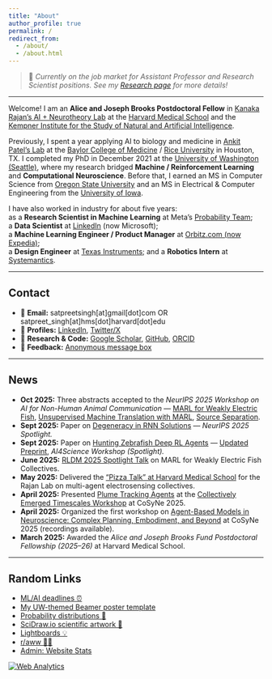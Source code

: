 ```yaml
---
title: "About"
author_profile: true
permalink: /
redirect_from: 
  - /about/
  - /about.html
---
```



> 🧭 *Currently on the job market for Assistant Professor and Research Scientist positions. See my [Research page](research/) for more details!* 

---

Welcome! I am an **Alice and Joseph Brooks Postdoctoral Fellow** in [Kanaka Rajan’s AI + Neurotheory Lab](https://twitter.com/KanakaRajanPhD) at the [Harvard Medical School](https://neuro.hms.harvard.edu) and the [Kempner Institute for the Study of Natural and Artificial Intelligence](https://www.harvard.edu/kempner-institute/).  

Previously, I spent a year applying AI to biology and medicine in [Ankit Patel’s Lab](https://ankitlab.co) at the [Baylor College of Medicine](https://www.bcm.edu) / [Rice University](https://www.rice.edu) in Houston, TX.  I completed my PhD in December 2021 at the [University of Washington (Seattle)](https://www.ece.uw.edu), where my research bridged **Machine / Reinforcement Learning** and **Computational Neuroscience**.  Before that, I earned an MS in Computer Science from [Oregon State University](https://eecs.oregonstate.edu) and an MS in Electrical & Computer Engineering from the [University of Iowa](https://ece.engineering.uiowa.edu).  

I have also worked in industry for about five years:  
as a **Research Scientist in Machine Learning** at Meta’s [Probability Team](https://research.facebook.com/teams/probability/);  
a **Data Scientist** at [LinkedIn](https://engineering.linkedin.com/teams/data) (now Microsoft);  
a **Machine Learning Engineer / Product Manager** at [Orbitz.com (now Expedia)](https://www.wired.com/2014/02/orbitz-labs/);  
a **Design Engineer** at [Texas Instruments](https://www.ti.com); and a **Robotics Intern** at [Systemantics](http://www.systemantics.com).  


---

## Contact
- 📧 **Email:** satpreetsingh[at]gmail[dot]com  OR  satpreet_singh[at]hms[dot]harvard[dot]edu  
- 🔗 **Profiles:** [LinkedIn](https://www.linkedin.com/in/satpreetsingh), [Twitter/X](https://twitter.com/tweetsatpreet)  
- 📄 **Research & Code:** [Google Scholar](https://scholar.google.com/citations?user=S6wyhngAAAAJ&hl=en), [GitHub](https://github.com/satpreetsingh), [ORCID](https://orcid.org/0000-0003-1867-4401)  
- 💬 **Feedback:** [Anonymous message box](https://www.admonymous.co/satpreetsingh)

---

## News

* **Oct 2025:** Three abstracts accepted to the *NeurIPS 2025 Workshop on AI for Non-Human Animal Communication* — [MARL for Weakly Electric Fish](https://openreview.net/forum?id=cE07Ac7UWx), [Unsupervised Machine Translation with MARL](https://openreview.net/forum?id=253mXeGo9Z), [Source Separation](https://openreview.net/forum?id=RelIvm178s).  
* **Sept 2025:** Paper on [Degeneracy in RNN Solutions](https://arxiv.org/abs/2410.03972) — *NeurIPS 2025 Spotlight.*  
* **Sept 2025:** Paper on [Hunting Zebrafish Deep RL Agents](https://openreview.net/forum?id=3kiCmoOQz7#discussion) — [Updated Preprint](https://arxiv.org/abs/2510.03699), *AI4Science Workshop (Spotlight).*  
* **June 2025:** [RLDM 2025 Spotlight Talk](https://rldm.org/program-2025/) on MARL for Weakly Electric Fish Collectives.  
* **May 2025:** Delivered the [“Pizza Talk” at Harvard Medical School](https://x.com/KanakaRajanPhD/status/1918368968416653774) for the Rajan Lab on multi-agent electrosensing collectives.  
* **April 2025:** Presented [Plume Tracking Agents](https://www.nature.com/articles/s42256-022-00599-w) at the [Collectively Emerged Timescales Workshop](https://www.cosyne.org/workshops-program-2025) at CoSyNe 2025.  
* **April 2025:** Organized the first workshop on [Agent-Based Models in Neuroscience: Complex Planning, Embodiment, and Beyond](https://neuro-agent-models.github.io) at CoSyNe 2025 (recordings available).  
* **March 2025:** Awarded the *Alice and Joseph Brooks Fund Postdoctoral Fellowship (2025–26)* at Harvard Medical School.  

---

## Random Links

- [ML/AI deadlines ⏰](https://aideadlin.es/?sub=ML)  
- [My UW-themed Beamer poster template](https://github.com/satpreetsingh/UWBeamerPosterTemplate)  
- [Probability distributions 🗻](https://github.com/rasmusab/distribution_diagrams)  
- [SciDraw.io scientific artwork 🐞](https://scidraw.io)  
- [Lightboards 💡](https://twitter.com/tweetsatpreet/status/1302414554782076928)  
- [r/aww 🐶🐱](https://www.reddit.com/r/aww/)  
- [Admin: Website Stats](https://statcounter.com/p13020034/?guest=1)  

<!-- Default Statcounter code for Personal
http://satpreetsingh.github.io -->
<script type="text/javascript">
var sc_project=13020034; 
var sc_invisible=1; 
var sc_security="69b15dcb"; 
</script>
<script type="text/javascript"
src="https://www.statcounter.com/counter/counter.js"
async></script>
<noscript><div class="statcounter"><a title="Web Analytics"
href="https://statcounter.com/" target="_blank"><img
class="statcounter"
src="https://c.statcounter.com/13020034/0/69b15dcb/1/"
alt="Web Analytics"
referrerPolicy="no-referrer-when-downgrade"></a></div></noscript>